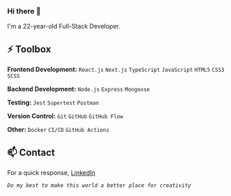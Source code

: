 ### Hi there 👋

I'm a 22-year-old Full-Stack Developer.

## ⚡ Toolbox

**Frontend Development:** `React.js` `Next.js` `TypeScript` `JavaScript` `HTML5` `CSS3` `SCSS`

**Backend Development:** `Node.js` `Express` `Mongoose`

**Testing:** `Jest` `Supertest` `Postman`

**Version Control:** `Git` `GitHub` `GitHub Flow` 

**Other:** `Docker` `CI/CD` `GitHub Actions`

## 📫 Contact

For a quick response, [LinkedIn](https://www.linkedin.com/in/mykhailo-oliinyk)

*`Do my best to make this world a better place for creativity`*
